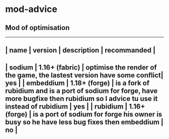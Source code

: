 # mod-advice
## Mod of optimisation
-------
| name | version | description | recommanded |
---------
| sodium | 1.16+ (fabric) | optimise the render of the game, the lastest version have some conflict| yes |
| embeddium | 1.18+ (forge) | is a fork of rubidium and is a port of sodium for forge, have more bugfixe then rubidium so I advice tu use it instead of rubidium | yes |
| rubidium | 1.16+ (forge) | is a port of sodium for forge his owner is busy so he have less bug fixes then embeddium | no |
------
